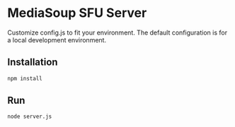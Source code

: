 # MediaSoup SFU Server

Customize config.js to fit your environment. The default configuration is for a local development environment.

## Installation
```bash
npm install
```

## Run
```bash
node server.js
```